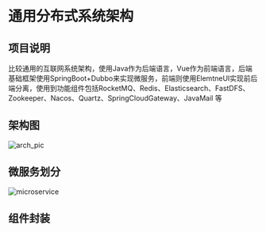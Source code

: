 # 通用分布式系统架构
## 项目说明  
比较通用的互联网系统架构，使用Java作为后端语言，Vue作为前端语言，后端基础框架使用SpringBoot+Dubbo来实现微服务，前端则使用ElemtneUI实现前后端分离，使用到功能组件包括RocketMQ、Redis、Elasticsearch、FastDFS、Zookeeper、Nacos、Quartz、SpringCloudGateway、JavaMail 等

## 架构图  
![arch_pic](https://github.com/yufeng629/dist_architecture/blob/master/docs/sys_arch_pic.png)  

## 微服务划分  
![microservice]()  

## 组件封装  


